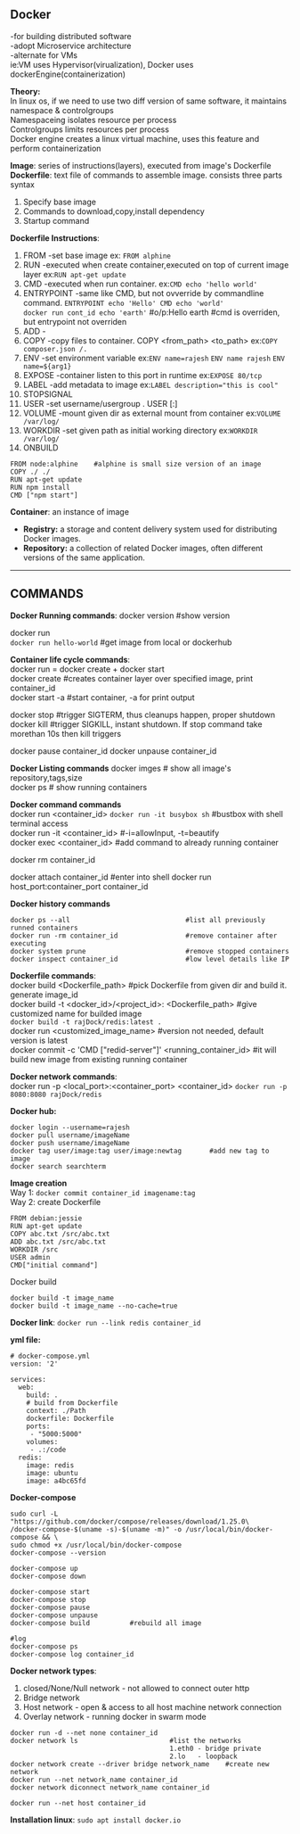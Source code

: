 ## Docker  
-for building distributed software  
-adopt Microservice architecture    
-alternate for VMs  
ie:VM uses Hypervisor(virualization), Docker uses dockerEngine(containerization)   

**Theory:**   
In linux os, if we need to use two diff version of same software, it maintains namespace & controlgroups  
Namespaceing isolates resource per process  
Controlgroups limits resources per process  
Docker engine creates a linux virtual machine, uses this feature and perform containerization   

**Image**: series of instructions(layers), executed from image's Dockerfile
**Dockerfile**: text file of commands to assemble image. consists three parts syntax    
1. Specify base image
2. Commands to download,copy,install dependency
3. Startup command  

**Dockerfile Instructions**:  
1. FROM	-set base image  ex: ```FROM alphine```   
2. RUN 	-executed when create container,executed on top of current image layer ex:```RUN apt-get update```    
3. CMD 	-executed when run container. ex:```CMD echo 'hello world'```    
4. ENTRYPOINT -same like CMD, but not ovverride by commandline command. ```ENTRYPOINT echo 'Hello' CMD echo 'world'```    
```docker run cont_id echo 'earth'``` #o/p:Hello earth #cmd is overriden, but entrypoint not overriden   
5. ADD		-  
6. COPY	-copy files to container. COPY <from_path> <to_path> ex:```COPY composer.json /.```   
7. ENV		-set environment variable ex:```ENV name=rajesh``` ```ENV name rajesh``` ```ENV name=${arg1}```    
8. EXPOSE 	-container listen to this port in runtime ex:```EXPOSE 80/tcp```  
9. LABEL 	-add metadata to image ex:```LABEL description="this is cool"```  
10. STOPSIGNAL  
11. USER	-set username/usergroup . USER <user>[:<group>]    
12. VOLUME 	-mount given dir as external mount from container  ex:```VOLUME /var/log/```    
13. WORKDIR -set given path as initial working directory  ex:```WORKDIR /var/log/```  
14. ONBUILD  


```
FROM node:alphine    #alphine is small size version of an image  
COPY ./ ./  
RUN apt-get update     
RUN npm install  
CMD ["npm start"]
```
**Container**: an instance of image   


- **Registry:** a storage and content delivery system used for distributing Docker images.
- **Repository:** a collection of related Docker images, often different versions of the same application.

---
## COMMANDS 

**Docker Running commands**:
docker version 			#show version  

docker run <image-name> <command>  
```docker run hello-world``` #get image from local or dockerhub     

**Container life cycle commands**:  
docker run = docker create + docker start     
docker create <image-name> 	#creates container layer over specified image, print container_id   
docker start -a <container-id>    #start container, -a for print output  

docker stop <container-id> #trigger SIGTERM, thus cleanups happen, proper shutdown    
docker kill <container-id> #trigger SIGKILL, instant shutdown. If stop command take morethan 10s then kill triggers   

docker pause container_id
docker unpause container_id

**Docker Listing commands**
docker imges	# show all image's repository,tags,size  
docker ps  		# show running containers  

**Docker command commands**  
docker run <container_id> <command>	```docker run -it busybox sh``` #bustbox with shell terminal access  
docker run -it <container_id> <command>   #-i=allowInput, -t=beautify   
docker exec <container_id> <command>            #add command to already running container  


docker rm container_id

docker attach container_id                  #enter into shell
docker run host_port:container_port container_id

**Docker history commands**  
```
docker ps --all                             #list all previously runned containers
docker run -rm container_id                 #remove container after executing
docker system prune                         #remove stopped containers
docker inspect container_id                 #low level details like IP
```

**Dockerfile commands**:  
docker build <Dockerfile_path>		#pick Dockerfile from given dir and build it. generate image_id   
docker build -t <docker_id>/<project_id>:<version> <Dockerfile_path>   #give customized name for builded image    
```docker build -t rajDock/redis:latest .```  
docker run <customized_image_name>     #version not needed, default version is latest  
docker commit -c 'CMD ["redid-server"]' <running_container_id>     #it will build new image from existing running container  

**Docker network commands**:  
docker run -p <local_port>:<container_port> <container_id> ```docker run -p 8080:8080 rajDock/redis``` 





**Docker hub:**
```
docker login --username=rajesh
docker pull username/imageName
docker push username/imageName
docker tag user/image:tag user/image:newtag       #add new tag to image
docker search searchterm
```

**Image creation**\
Way 1: ```docker commit container_id imagename:tag```\
Way 2: create Dockerfile
```
FROM debian:jessie
RUN apt-get update
COPY abc.txt /src/abc.txt
ADD abc.txt /src/abc.txt
WORKDIR /src
USER admin
CMD["initial command"]
```
Docker build
```
docker build -t image_name
docker build -t image_name --no-cache=true
```
**Docker link**: ```docker run --link redis container_id```

**yml file:**
```
# docker-compose.yml
version: '2'

services:
  web:
    build: .
    # build from Dockerfile
    context: ./Path
    dockerfile: Dockerfile
    ports:
     - "5000:5000"
    volumes:
     - .:/code
  redis:
    image: redis
    image: ubuntu
    image: a4bc65fd
```
**Docker-compose**
```
sudo curl -L "https://github.com/docker/compose/releases/download/1.25.0\
/docker-compose-$(uname -s)-$(uname -m)" -o /usr/local/bin/docker-compose && \
sudo chmod +x /usr/local/bin/docker-compose
docker-compose --version

docker-compose up
docker-compose down

docker-compose start
docker-compose stop
docker-compose pause
docker-compose unpause
docker-compose build          #rebuild all image

#log
docker-compose ps
docker-compose log container_id
```

**Docker network types**:
1. closed/None/Null network - not allowed to connect outer http
2. Bridge network
3. Host network - open & access to all host machine network connection
4. Overlay network - running docker in swarm mode

```
docker run -d --net none container_id
docker network ls                       #list the networks 
                                        1.eth0 - bridge private 
                                        2.lo   - loopback    
docker network create --driver bridge network_name    #create new network 
docker run --net network_name container_id
docker network diconnect network_name container_id

docker run --net host container_id

```

**Installation linux**: ```sudo apt install docker.io```
